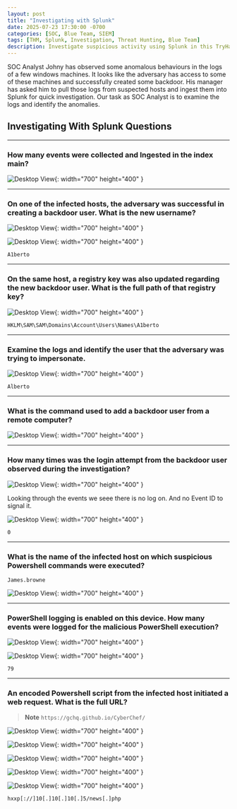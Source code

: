 ```yaml
---
layout: post
title: "Investigating with Splunk"
date: 2025-07-23 17:30:00 -0700
categories: [SOC, Blue Team, SIEM]
tags: [THM, Splunk, Investigation, Threat Hunting, Blue Team]
description: Investigate suspicious activity using Splunk in this TryHackMe room. Learn how to analyze logs, detect anomalies, and uncover attacker behavior in a realistic SOC environment.
---
```


SOC Analyst Johny has observed some anomalous behaviours in the logs of a few windows machines. It looks like the adversary has access to some of these machines and successfully created some backdoor. His manager has asked him to pull those logs from suspected hosts and ingest them into Splunk for quick investigation. Our task as SOC Analyst is to examine the logs and identify the anomalies.

## Investigating With Splunk Questions

---

### How many events were collected and Ingested in the index main?

![Desktop View](/assets/img/Splunk_IV/1.png){: width="700" height="400" }

---

### On one of the infected hosts, the adversary was successful in creating a backdoor user. What is the new username?

![Desktop View](/assets/img/Splunk_IV/2.png){: width="700" height="400" }

![Desktop View](/assets/img/Splunk_IV/3.png){: width="700" height="400" }

`A1berto`

---

### On the same host, a registry key was also updated regarding the new backdoor user. What is the full path of that registry key?

![Desktop View](/assets/img/Splunk_IV/4.png){: width="700" height="400" }

`HKLM\SAM\SAM\Domains\Account\Users\Names\A1berto`

---

### Examine the logs and identify the user that the adversary was trying to impersonate.

![Desktop View](/assets/img/Splunk_IV/5.png){: width="700" height="400" }

`Alberto`

---

### What is the command used to add a backdoor user from a remote computer?

![Desktop View](/assets/img/Splunk_IV/6.png){: width="700" height="400" }

---

### How many times was the login attempt from the backdoor user observed during the investigation?

![Desktop View](/assets/img/Splunk_IV/7.png){: width="700" height="400" }

Looking through the events we seee there is no log on. And no Event ID to signal it.

![Desktop View](/assets/img/Splunk_IV/8.png){: width="700" height="400" }

`0`

---

### What is the name of the infected host on which suspicious Powershell commands were executed?

`James.browne`

![Desktop View](/assets/img/Splunk_IV/9.png){: width="700" height="400" }

---

### PowerShell logging is enabled on this device. How many events were logged for the malicious PowerShell execution?

![Desktop View](/assets/img/Splunk_IV/10.png){: width="700" height="400" }

![Desktop View](/assets/img/Splunk_IV/11.png){: width="700" height="400" }

`79`

---

### An encoded Powershell script from the infected host initiated a web request. What is the full URL?

> **Note**
> `https://gchq.github.io/CyberChef/`

![Desktop View](/assets/img/Splunk_IV/12.png){: width="700" height="400" }

![Desktop View](/assets/img/Splunk_IV/13.png){: width="700" height="400" }

![Desktop View](/assets/img/Splunk_IV/14.png){: width="700" height="400" }

![Desktop View](/assets/img/Splunk_IV/15.png){: width="700" height="400" }

![Desktop View](/assets/img/Splunk_IV/16.png){: width="700" height="400" }

`hxxp[://]10[.]10[.]10[.]5/news[.]php`